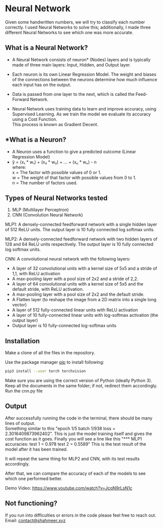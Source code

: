 # Neural Network

Given some handwritten numbers, we will try to classify each number correctly. I used Neural Networks to solve this; additionally, I made three different Neural Networks to see which one was more accurate.

## What is a Neural Network?
- A Neural Network consists of neuron* (Nodes) layers and is typically made of three main layers: Input, Hidden, and Output layer.

- Each neuron is its own Linear Regression Model. The weight and biases of the connections between the neurons determine how much influence each input has on the output.

- Data is passed from one layer to the next, which is called the Feed-Forward Network.

- Neural Network uses training data to learn and improve accuracy, using Supervised Learning. As we train the model we evaluate its accuracy using a Cost Function.<br>
This process is known as Gradient Decent.

## *What is a Neuron?
- A Neuron uses a function to give a predicted outcome (Linear Regression Model)<br>
- ŷ = (x₁ * w₁) + (x₂ * w₂) + ... + (xₙ * wₙ) - n<br>
where:<br>
x = The factor with possible values of 0 or 1.<br>
w = The weight of that factor with possible values from 0 to 1.<br>
n = The number of factors used.<br>

## Types of Neural Networks tested
1. MLP (Multilayer Perceptron)
2. CNN (Convolution Neural Network)

MLP1:
A densely-connected feedforward network with a single hidden layer of 512
ReLU units. The output layer is 10 fully connected log softmax
units.

MLP2:
A densely-connected feedforward network with two hidden layers of 128
and 64 ReLU units respectively. The output layer is 10 fully connected log softmax
units.

CNN:
A convolutional neural network with the following layers:
* A layer of 32 convolutional units with a kernel size of 5x5 and a stride of 1,1, with ReLU activation
* A max-pooling layer with a pool size of 2x2 and a stride of 2,2.
* A layer of 64 convolutional units with a kernel size of 5x5 and the default stride, with ReLU activation.
* A max-pooling layer with a pool size of 2x2 and the default stride.
* A Flatten layer (to reshape the image from a 2D matrix into a single long vector)
* A layer of 512 fully-connected linear units with ReLU activation
* A layer of 10 fully-connected linear units with log-softmax activation (the output layer)
* Output layer is 10 fully-connected log-softmax units

## Installation

Make a clone of all the files in the repository.

Use the package manager [pip](https://pip.pypa.io/en/stable/) to install following:

```bash
pip3 install --user torch torchvision 
```
Make sure you are using the correct version of Python (ideally Python 3).<br>
Keep all the documents in the same folder; if not, redirect them accordingly.<br>
Run the cnn.py file

## Output

After successfully running the code in the terminal, there should be many lines of output.<br>
Something similar to this "epoch 1/5 batch   1/938 loss = 2.3016409873962402".
This is just the model training itself and gives the cost function as it goes.
Finally you will see a line like this "*** MLP1 accuracies: test 1 = 0.978 test 2 = 0.5589"
This is the test result of the model after it has been trained.

It will repeat the same thing for MLP2 and CNN, with its test results accordingly.

After that, we can compare the accuracy of each of the models to see which one performed better.

Demo Video: https://www.youtube.com/watch?v=JcqN9rLsN1c

## Not functioning?
If you run into difficulties or errors in the code please feel free to reach out.<br>
Email: contact@shahmeer.xyz
